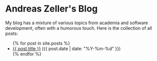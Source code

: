 # Andreas Zeller's Blog

My blog has a mixture of various topics from academia and software development, often with a humorous touch.  Here is the collection of all posts:

<ul>
  {% for post in site.posts %}
    <li>
      <a href="{{ post.url }}">{{ post.title }}</a>
      (<span class="date">{{ post.date | date: "%Y-%m-%d" }}</span>)
    </li>
  {% endfor %}
</ul>
